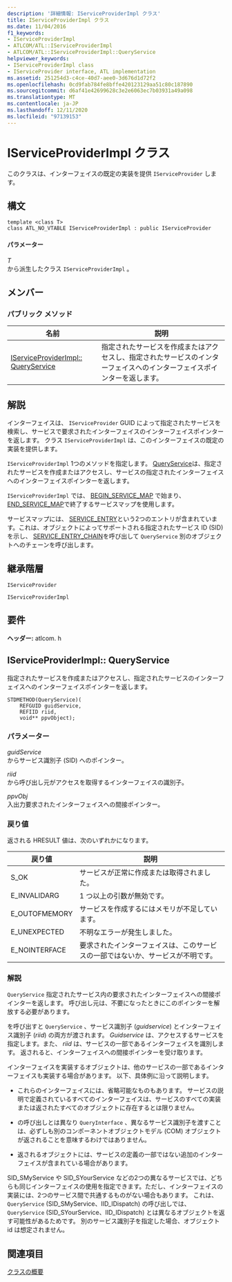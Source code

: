 ```yaml
---
description: '詳細情報: IServiceProviderImpl クラス'
title: IServiceProviderImpl クラス
ms.date: 11/04/2016
f1_keywords:
- IServiceProviderImpl
- ATLCOM/ATL::IServiceProviderImpl
- ATLCOM/ATL::IServiceProviderImpl::QueryService
helpviewer_keywords:
- IServiceProviderImpl class
- IServiceProvider interface, ATL implementation
ms.assetid: 251254d3-c4ce-40d7-aee0-3d676d1d72f2
ms.openlocfilehash: 0cd9fab784fe8bffe420123129aa51c80c187890
ms.sourcegitcommit: d6af41e42699628c3e2e6063ec7b03931a49a098
ms.translationtype: MT
ms.contentlocale: ja-JP
ms.lasthandoff: 12/11/2020
ms.locfileid: "97139153"
---
```

# <a name="iserviceproviderimpl-class"></a>IServiceProviderImpl クラス

このクラスは、インターフェイスの既定の実装を提供 `IServiceProvider` します。

## <a name="syntax"></a>構文

```
template <class T>
class ATL_NO_VTABLE IServiceProviderImpl : public IServiceProvider
```

#### <a name="parameters"></a>パラメーター

*T*<br/>
から派生したクラス `IServiceProviderImpl` 。

## <a name="members"></a>メンバー

### <a name="public-methods"></a>パブリック メソッド

|名前|説明|
|----------|-----------------|
|[IServiceProviderImpl:: QueryService](#queryservice)|指定されたサービスを作成またはアクセスし、指定されたサービスのインターフェイスへのインターフェイスポインターを返します。|

## <a name="remarks"></a>解説

インターフェイスは、 `IServiceProvider` GUID によって指定されたサービスを検索し、サービスで要求されたインターフェイスのインターフェイスポインターを返します。 クラス `IServiceProviderImpl` は、このインターフェイスの既定の実装を提供します。

`IServiceProviderImpl` 1つのメソッドを指定します。 [QueryService](#queryservice)は、指定されたサービスを作成またはアクセスし、サービスの指定されたインターフェイスへのインターフェイスポインターを返します。

`IServiceProviderImpl` では、 [BEGIN_SERVICE_MAP](service-map-macros.md#begin_service_map) で始まり、 [END_SERVICE_MAP](service-map-macros.md#end_service_map)で終了するサービスマップを使用します。

サービスマップには、 [SERVICE_ENTRY](service-map-macros.md#service_entry)という2つのエントリが含まれています。これは、オブジェクトによってサポートされる指定されたサービス ID (SID) を示し、 [SERVICE_ENTRY_CHAIN](service-map-macros.md#service_entry_chain)を呼び出して `QueryService` 別のオブジェクトへのチェーンを呼び出します。

## <a name="inheritance-hierarchy"></a>継承階層

`IServiceProvider`

`IServiceProviderImpl`

## <a name="requirements"></a>要件

**ヘッダー:** atlcom. h

## <a name="iserviceproviderimplqueryservice"></a><a name="queryservice"></a> IServiceProviderImpl:: QueryService

指定されたサービスを作成またはアクセスし、指定されたサービスのインターフェイスへのインターフェイスポインターを返します。

```
STDMETHOD(QueryService)(
    REFGUID guidService,
    REFIID riid,
    void** ppvObject);
```

### <a name="parameters"></a>パラメーター

*guidService*<br/>
からサービス識別子 (SID) へのポインター。

*riid*<br/>
から呼び出し元がアクセスを取得するインターフェイスの識別子。

*ppvObj*<br/>
入出力要求されたインターフェイスへの間接ポインター。

### <a name="return-value"></a>戻り値

返される HRESULT 値は、次のいずれかになります。

|戻り値|説明|
|------------------|-------------|
|S_OK|サービスが正常に作成または取得されました。|
|E_INVALIDARG|1 つ以上の引数が無効です。|
|E_OUTOFMEMORY|サービスを作成するにはメモリが不足しています。|
|E_UNEXPECTED|不明なエラーが発生しました。|
|E_NOINTERFACE|要求されたインターフェイスは、このサービスの一部ではないか、サービスが不明です。|

### <a name="remarks"></a>解説

`QueryService` 指定されたサービス内の要求されたインターフェイスへの間接ポインターを返します。 呼び出し元は、不要になったときにこのポインターを解放する必要があります。

を呼び出すと `QueryService` 、サービス識別子 (*guidservice*) とインターフェイス識別子 (*riid*) の両方が渡されます。 *Guidservice* は、アクセスするサービスを指定します。また、 *riid* は、サービスの一部であるインターフェイスを識別します。 返されると、インターフェイスへの間接ポインターを受け取ります。

インターフェイスを実装するオブジェクトは、他のサービスの一部であるインターフェイスも実装する場合があります。 以下、具体例に沿って説明します。

- これらのインターフェイスには、省略可能なものもあります。 サービスの説明で定義されているすべてのインターフェイスは、サービスのすべての実装または返されたすべてのオブジェクトに存在するとは限りません。

- の呼び出しとは異なり `QueryInterface` 、異なるサービス識別子を渡すことは、必ずしも別のコンポーネントオブジェクトモデル (COM) オブジェクトが返されることを意味するわけではありません。

- 返されるオブジェクトには、サービスの定義の一部ではない追加のインターフェイスが含まれている場合があります。

SID_SMyService や SID_SYourService などの2つの異なるサービスでは、どちらも同じインターフェイスの使用を指定できます。ただし、インターフェイスの実装には、2つのサービス間で共通するものがない場合もあります。 これは、 `QueryService` (SID_SMyService、IID_IDispatch) の呼び出しでは、 `QueryService` (SID_SYourService、IID_IDispatch) とは異なるオブジェクトを返す可能性があるためです。 別のサービス識別子を指定した場合、オブジェクト id は想定されません。

## <a name="see-also"></a>関連項目

[クラスの概要](../../atl/atl-class-overview.md)
